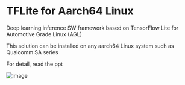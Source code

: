# TFLite for Aarch64 Linux
Deep learning inference SW framework based on TensorFlow Lite for Automotive Grade Linux (AGL)

This solution can be installed on any aarch64 Linux system such as Qualcomm SA series

For detail, read the ppt

![image](https://user-images.githubusercontent.com/28533445/71790183-7379f980-3072-11ea-9977-36539c0abcbc.png)
